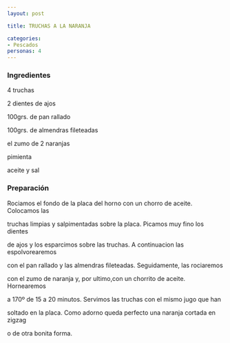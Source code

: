 ```yaml
---
layout: post

title: TRUCHAS A LA NARANJA

categories:
- Pescados
personas: 4 
---
```

<h3>Ingredientes</h3>
4 truchas

2 dientes de ajos

100grs. de pan rallado

100grs. de almendras fileteadas

el zumo de 2 naranjas

pimienta

aceite y sal

<h3>Preparación</h3>
Rociamos el fondo de la placa del horno con un chorro de aceite. Colocamos las

truchas limpias y salpimentadas sobre la placa. Picamos muy fino los dientes

de ajos y los esparcimos sobre las truchas. A continuacion las espolvorearemos

con el pan rallado y las almendras fileteadas. Seguidamente, las rociaremos

con el zumo de naranja y, por ultimo,con un chorrito de aceite. Hornearemos

a 170º de 15 a 20 minutos. Servimos las truchas con el mismo jugo que han

soltado en la placa. Como adorno queda perfecto una naranja cortada en zigzag

o de otra bonita forma.